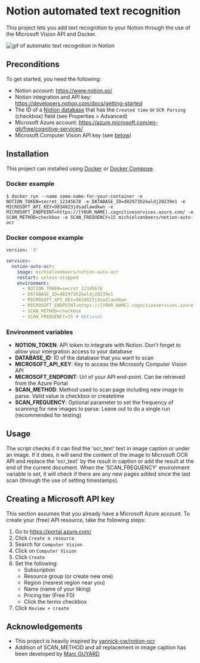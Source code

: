 
# Notion automated text recognition

This project lets you add text recognition to your Notion through the use of the Microsoft Vision API and Docker.

![gif of automatic text recognition in Notion](https://i.imgur.com/zYBe4r3.gif)
## Preconditions
To get started, you need the following:
* Notion account: https://www.notion.so/
* Notion integration and API key: https://developers.notion.com/docs/getting-started
* The ID of a [Notion database](https://developers.notion.com/docs/working-with-databases) that has the `Created time` or `OCR Parsing` (checkbox) field (see Properties > Advanced)
* Microsoft Azure account: https://azure.microsoft.com/en-gb/free/cognitive-services/
* Microsoft Computer Vision API key (see [below](#creating-a-microsoft-api-key))

## Installation

This project can installed using [Docker](https://docs.docker.com/get-docker/) or [Docker Compose](https://docs.docker.com/compose/).

### Docker example
`$ docker run --name some-name-for-your-container -e NOTION_TOKEN=secret_12345678 -e DATABASE_ID=d82973h2kwldj20239e1 -e MICROSOFT_API_KEY=9834023jdsadlawdkwn -e MICROSOFT_ENDPOINT=https://[YOUR_NAME].cognitiveservices.azure.com/ -e SCAN_METHOD=checkbox -e SCAN_FREQUENCY=15 michielvanbeers/notion-auto-ocr`

### Docker compose example
```yaml
version: '3'

services:
  notion-auto-ocr:
    image: michielvanbeers/notion-auto-ocr
    restart: unless-stopped
    environment:
      - NOTION_TOKEN=secret_12345678
      - DATABASE_ID=d82973h2kwldj20239e1
      - MICROSOFT_API_KEY=9834023jdsadlawdkwn
      - MICROSOFT_ENDPOINT=https://[YOUR_NAME].cognitiveservices.azure.com/
      - SCAN_METHOD=checkbox 
      - SCAN_FREQUENCY=15 # Optional 
```

### Environment variables
* **NOTION_TOKEN**: API token to integrate with Notion. Don't forget to allow your intergration access to your database
* **DATABASE_ID**: ID of the database that you want to scan
* **MICROSOFT_API_KEY**: Key to access the Microsofy Computer Vision API
* **MICROSOFT_ENDPOINT**: Url of your API end-point. Can be retrieved from the Azure Portal
* **SCAN_METHOD**: Method used to scan page including new image to parse. Valid value is checkbox or createtime
* **SCAN_FREQUENCY**: Optional parameter to set the frequency of scanning for new images to parse. Leave out to do a single run (recommended for testing)

## Usage
The script checks if it can find the 'ocr_text' text in image caption or under an image. If it does, it will send the content of the image to Microsoft OCR API and replace the 'ocr_text' by the result in caption or add the result at the end of the current document. When the 'SCAN_FREQUENCY' environment variable is set, it will check if there are any new pages added since the last scan (through the use of setting timestamps).
    
## Creating a Microsoft API key
This section assumes that you already have a Microsoft Azure account. To create your (free) API resource, take the following steps:
1. Go to https://portal.azure.com/
2. Click `Create a resource`
3. Search for `Computer Vision`
4. Click on `Computer Vision`
5. Click `Create`
6. Set the following:
    - Subscription
    - Resource group (or create new one)
    - Region (nearest region near you)
    - Name (name of your liking)
    - Pricing tier (Free F0)
    - Click the terms checkbox
7. Click `Review + create`

## Acknowledgements

- This project is heavily inspired by [yannick-cw/notion-ocr](https://github.com/yannick-cw/notion-ocr)
- Addition of SCAN_METHOD and all replacement in image caption has been developed by [Marc GUYARD](https://github.com/mguyard)
